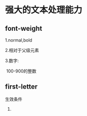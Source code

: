# 强大的文本处理能力

## font-weight

1.normal,bold

2.相对于父级元素

3.数字:

​	100-900的整数



## first-letter

生效条件

1. 